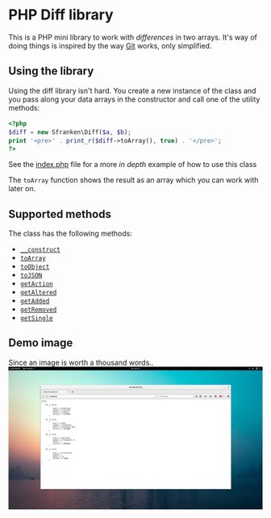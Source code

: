 # PHP Diff library
This is a PHP mini library to work with *differences* in two arrays. It's way of
doing things is inspired by the way [Git](http://www.git-scm.com) works, only simplified.

## Using the library
Using the diff library isn't hard. You create a new instance of the class
and you pass along your data arrays in the constructor and call one of the utility methods:

```php
<?php
$diff = new Sfranken\Diff($a, $b);
print '<pre>' . print_r($diff->toArray(), true) . '</pre>';
?>
```

See the [index.php](https://github.com/sebastiaanfranken/php-diff-library/blob/master/index.php) file for a more *in depth* example of how to use this class

The `toArray` function shows the result as an array which you can work with later on.

## Supported methods
The class has the following methods:

- [`__construct`](https://github.com/sebastiaanfranken/php-diff-library/blob/2.1/src/Sfranken/Diff.php#L33-L82)
- [`toArray`](https://github.com/sebastiaanfranken/php-diff-library/blob/2.1/src/Sfranken/Diff.php#L90-L93)
- [`toObject`](https://github.com/sebastiaanfranken/php-diff-library/blob/2.1/src/Sfranken/Diff.php#L102-L105)
- [`toJSON`](https://github.com/sebastiaanfranken/php-diff-library/blob/2.1/src/Sfranken/Diff.php#L113-L116)
- [`getAction`](https://github.com/sebastiaanfranken/php-diff-library/blob/2.1/src/Sfranken/Diff.php#L127-L150)
- [`getAltered`](https://github.com/sebastiaanfranken/php-diff-library/blob/2.1/src/Sfranken/Diff.php#L160-L163)
- [`getAdded`](https://github.com/sebastiaanfranken/php-diff-library/blob/2.1/src/Sfranken/Diff.php#L173-L176)
- [`getRemoved`](https://github.com/sebastiaanfranken/php-diff-library/blob/2.1/src/Sfranken/Diff.php#L186-L189)
- [`getSingle`](https://github.com/sebastiaanfranken/php-diff-library/blob/2.1/src/Sfranken/Diff.php#L200-L203)

## Demo image
Since an image is worth a thousand words..
![php diff image](https://raw.githubusercontent.com/sebastiaanfranken/php-diff-library/master/demo.png)
